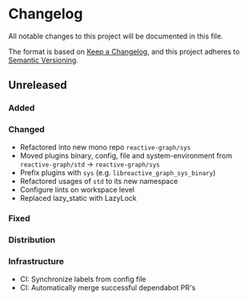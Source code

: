 # Changelog

All notable changes to this project will be documented in this file.

The format is based on [Keep a Changelog](https://keepachangelog.com/en/1.0.0/),
and this project adheres to [Semantic Versioning](https://semver.org/spec/v2.0.0.html).

## Unreleased

### Added

### Changed

- Refactored into new mono repo `reactive-graph/sys`
- Moved plugins binary, config, file and system-environment from `reactive-graph/std` -> `reactive-graph/sys`
- Prefix plugins with `sys` (e.g. `libreactive_graph_sys_binary`)
- Refactored usages of `std` to its new namespace
- Configure lints on workspace level
- Replaced lazy_static with LazyLock

### Fixed

### Distribution

### Infrastructure

- CI: Synchronize labels from config file
- CI: Automatically merge successful dependabot PR's
